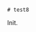                                                                                                                                                                                                                                                                                    # test8

Init.
